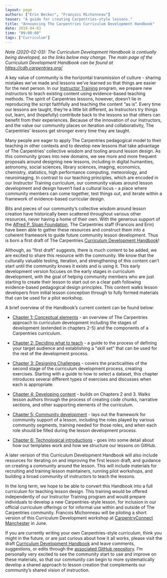 ```yaml
---
layout: page
authors: ["Erin Becker", "François Michonneau"]
teaser: "A guide for creating Carpentries-style lessons."
title: "Announcing The Carpentries Curriculum Development Handbook"
date: 2019-04-03
time: "09:00:00"
tags: ["Curriculum"]
---
```


*Note (2020-02-03): The Curriculum Development Handbook is contiually being developed, so the links below may change. The main page of the Curriculum Development Handbook can be found at https://cdh.carpentries.org/*

A key value of community is the horizontal transmission of culture - sharing mistakes we’ve made and lessons we’ve learned so that things are easier for the next person. In our [Instructor Training](https://carpentries.github.io/instructor-training/) program, we prepare new instructors to teach existing content using evidence-based teaching methods. The spirit of Carpentries lessons, however, doesn’t lie in reproducing the script faithfully and teaching the content “as is”. Every time our lessons are taught, they’re a little bit different, as Instructors try things out, learn, and (hopefully) contribute back to the lessons so that others can benefit from their experiences. Because of the innovation of our Instructors, and the value our community places on iteration and collaborativity, The Carpentries’ lessons get stronger every time they are taught. 

Many people are eager to apply The Carpentries pedagogical model to their teaching in other contexts and to develop new lessons that take advantage of The Carpentries’ collective wisdom and tooling around lesson design. As this community grows into new domains, we see more and more frequent proposals around designing new lessons, including in digital humanities, astronomy, social sciences, library sciences, imaging, economics, chemistry, statistics, high performance computing, meteorology, and neuroimaging. In contrast to our teaching principles, which are encoded in our Instructor Training curriculum, our community values around lesson development and design haven’t had a cultural locus - a place where community members can come together, test things out, and iterate within a framework of evidence-based curricular design. 

Bits and pieces of our community’s collective wisdom around lesson creation have historically been scattered throughout various other resources, never having a home of their own. With the generous support of the [Alfred P. Sloan Foundation](https://sloan.org/), The Carpentries staff (Francois and Erin) have been able to gather these resources and construct them into a coherent framework to guide future community lesson development. Thus is born a first draft of The Carpentries [Curriculum Development Handbook](https://cdh.carpentries.org/)!

Although, as “first draft” suggests, there is much content to be added, we are excited to share this resource with the community. We know that the culturally valuable testing, iteration, and strengthening of this content can’t start until the community knows it exists and is using it. This early development version focuses on the early stages in curriculum development, with the goal of helping community members who are just starting to create their lesson to start out on a clear path following evidence-based pedagogical design principles. This content walks lesson developers from initial lesson conception through to fully formed materials that can be used for a pilot workshop. 

A brief overview of the Handbook’s current content can be found below:  

- [Chapter 1: Conceptual elements](https://cdh.carpentries.org/conceptual-elements.html) - an overview of The Carpentries approach to curriculum development including the stages of development (extended in chapters 2-5) and the components of a Carpentries curriculum.   

- [Chapter 2: Deciding what to teach](https://cdh.carpentries.org/deciding-what-to-teach.html) - a guide to the process of defining your target audience and establishing a "skill set" that can be used for the rest of the development process.  

- [Chapter 3: Designing Challenges](https://cdh.carpentries.org/designing-challenges.html) - covers the practicalities of the second stage of the curriculum development process, creating exercises. Starting with a guide to how to select a dataset, this chapter introduces several different types of exercises and discusses when each is appropriate. 

- [Chapter 4: Developing content](https://cdh.carpentries.org/developing-content.html) - builds on Chapters 2 and 3. Walks lesson authors through the process of creating code chunks, narrative sections, and other supporting elements of the curriculum.

- [Chapter 5: Community development](https://cdh.carpentries.org/community-development.html) - lays out the framework for community support of a lesson, including the roles played by various community segments, training needed for those roles, and when each role should be filled during the lesson development process.

- [Chapter 6: Technological introductions](https://cdh.carpentries.org/technological-introductions.html) - goes into some detail about how our templates work and how we structure our lessons on GitHub. 

A later version of this Curriculum Development Handbook will also include resources for iterating on and improving the first lesson draft, and guidance on creating a community around the lesson. This will include materials for recruiting and training lesson maintainers, running pilot workshops, and building a broad community of instructors to teach the lessons. 

In the long term, we hope to be able to convert this Handbook into a full curriculum for teaching lesson design. This training would be offered independently of our Instructor Training program and would prepare individuals to develop a new Carpentries-style lesson, for inclusion in our official curriculum offerings or for informal use within and outside of The Carpentries community. Francois Michonneau will be piloting a short version of this Curriculum Development workshop at [CarpentryConnect Manchester](https://software.ac.uk/ccmcr19) in June.  

If you are currently writing your own Carpentries-style curriculum, think you might in the future, or are just curious about how it all works, please visit the draft [Curriculum Development Handbook](https://cdh.carpentries.org) and leave comments, suggestions, or edits through the [associated GitHub repository](https://github.com/carpentries/curriculum-development). I’m personally very excited to see the community start to use and improve on these materials, so that our community can begin to more systematically develop a shared approach to lesson creation that complements our community’s shared vision of instruction.

